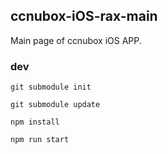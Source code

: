 ## ccnubox-iOS-rax-main

Main page of ccnubox iOS APP.

### dev

`git submodule init`

`git submodule update`

`npm install`

`npm run start`

